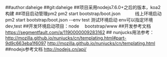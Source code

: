 ##author:daheige
##git:daheige
##项目采用nodejs7.6.0+之后的版本，koa2构建
##项目启动管理pm2
    pm2 start bootstrap/boot.json　　　            线上环境启动
    pm2 start bootstrap/boot.json --env test    测试环境启动
                                                env可以指定环境dev,test
##开发环境启动项目：node 　bootstrap/www
##开发参考文档
    https://segmentfault.com/a/1190000009283162
    ## nunjucks用法参考：http://mozilla.github.io/nunjucks/cn/templating.html#part-9d9c663eba1f6097
    http://mozilla.github.io/nunjucks/cn/templating.html
##nodejs参考文档
    http://nodejs.cn/api/

